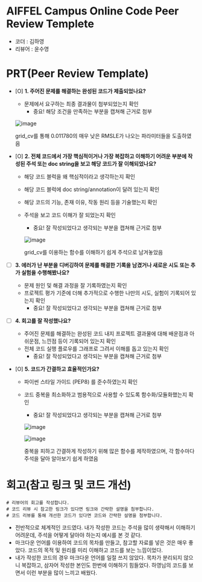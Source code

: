 # AIFFEL Campus Online Code Peer Review Templete
- 코더 : 김하영
- 리뷰어 : 윤수영


# PRT(Peer Review Template)
- [O]  **1. 주어진 문제를 해결하는 완성된 코드가 제출되었나요?**
    - 문제에서 요구하는 최종 결과물이 첨부되었는지 확인
        - 중요! 해당 조건을 만족하는 부분을 캡쳐해 근거로 첨부
    
    ![image](/img/img1.png)
  
    grid_cv를 통해 0.011780의 매우 낮은 RMSLE가 나오는 파라미터들을 도출하였음

- [O]  **2. 전체 코드에서 가장 핵심적이거나 가장 복잡하고 이해하기 어려운 부분에 작성된 
주석 또는 doc string을 보고 해당 코드가 잘 이해되었나요?**
    - 해당 코드 블럭을 왜 핵심적이라고 생각하는지 확인
    - 해당 코드 블럭에 doc string/annotation이 달려 있는지 확인
    - 해당 코드의 기능, 존재 이유, 작동 원리 등을 기술했는지 확인
    - 주석을 보고 코드 이해가 잘 되었는지 확인
        - 중요! 잘 작성되었다고 생각되는 부분을 캡쳐해 근거로 첨부
         
        ![image](/img/img2.png)
      
        grid_cv를 이용하는 함수를 이해하기 쉽게 주석으로 남겨놓았음
        
- [ ]  **3. 에러가 난 부분을 디버깅하여 문제를 해결한 기록을 남겼거나
새로운 시도 또는 추가 실험을 수행해봤나요?**
    - 문제 원인 및 해결 과정을 잘 기록하였는지 확인
    - 프로젝트 평가 기준에 더해 추가적으로 수행한 나만의 시도, 
    실험이 기록되어 있는지 확인
        - 중요! 잘 작성되었다고 생각되는 부분을 캡쳐해 근거로 첨부
        
- [ ]  **4. 회고를 잘 작성했나요?**
    - 주어진 문제를 해결하는 완성된 코드 내지 프로젝트 결과물에 대해
    배운점과 아쉬운점, 느낀점 등이 기록되어 있는지 확인
    - 전체 코드 실행 플로우를 그래프로 그려서 이해를 돕고 있는지 확인
        - 중요! 잘 작성되었다고 생각되는 부분을 캡쳐해 근거로 첨부

- [O]  **5. 코드가 간결하고 효율적인가요?**
    - 파이썬 스타일 가이드 (PEP8) 를 준수하였는지 확인
    - 코드 중복을 최소화하고 범용적으로 사용할 수 있도록 함수화/모듈화했는지 확인
        - 중요! 잘 작성되었다고 생각되는 부분을 캡쳐해 근거로 첨부
          
        ![image](/img/img3.png)
      
        ![image](/img/img4.png)
      
        중복을 피하고 간결하게 작성하기 위해 많은 함수를 제작하였으며, 각 함수마다 주석을 달아 알아보기 쉽게 하였음

# 회고(참고 링크 및 코드 개선)
```
# 리뷰어의 회고를 작성합니다.
# 코드 리뷰 시 참고한 링크가 있다면 링크와 간략한 설명을 첨부합니다.
# 코드 리뷰를 통해 개선한 코드가 있다면 코드와 간략한 설명을 첨부합니다.
```
- 전반적으로 체계적인 코드였다. 내가 작성한 코드는 주석을 많이 생략해서 이해하기 어려운데, 주석을 어떻게 달아야 하는지 예시를 본 것 같다.
- 마크다운 언어를 이용하여 코드의 목차를 만들고, 참고할 자료를 넣은 것은 매우 좋았다. 코드의 목적 및 원리를 미리 이해하고 코드를 보는 느낌이었다.
- 내가 작성한 코드의 경우 마크다운 언어를 일절 쓰지 않았다. 목차가 분리되지 않으니 복잡하고, 삼자어 작성한 본인도 한번에 이해하기 힘들었다. 하영님의 코드를 보면서 이런 부분을 많이 느끼고 배웠다.
